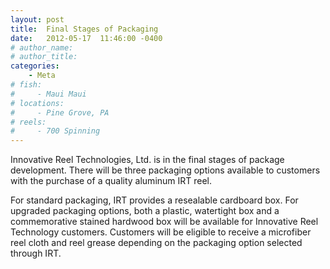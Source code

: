 ```yaml
---
layout: post
title:  Final Stages of Packaging
date:   2012-05-17  11:46:00 -0400
# author_name: 
# author_title: 
categories: 
    - Meta
# fish: 
#     - Maui Maui
# locations:
#     - Pine Grove, PA
# reels:
#     - 700 Spinning
---
```


Innovative Reel Technologies, Ltd. is in the final stages of package development. There will be three packaging options available to customers with the purchase of a quality aluminum IRT reel.

For standard packaging, IRT provides a resealable cardboard box. For upgraded packaging options, both a plastic, watertight box and a commemorative stained hardwood box will be available for Innovative Reel Technology customers. Customers will be eligible to receive a microfiber reel cloth and reel grease depending on the packaging option selected through IRT.
